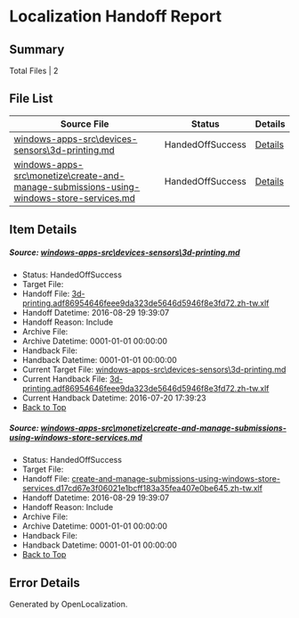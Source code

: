 # <a name='report-top'></a> Localization Handoff Report

## Summary
 Total Files | 2

## File List
 Source File | Status | Details 
 ----------- | ------ | ------- 
 [windows-apps-src\devices-sensors\3d-printing.md](https://github.com/Microsoft/windows-apps/blob/cdb186b4411bd8081cc3ebeb56ff2593f06eda1c/windows-apps-src/devices-sensors/3d-printing.md) | HandedOffSuccess | [Details](#fc46e119271a8dc242455944bc9d2ca7ab573d883316)
 [windows-apps-src\monetize\create-and-manage-submissions-using-windows-store-services.md](https://github.com/Microsoft/windows-apps/blob/cf060a31b00d45c0744f058d4a8511b4cd352c9a/windows-apps-src/monetize/create-and-manage-submissions-using-windows-store-services.md) | HandedOffSuccess | [Details](#2f6d6df341887839758b34159b03e9654a606b714736)

## Item Details
##### <a name='fc46e119271a8dc242455944bc9d2ca7ab573d883316'></a> Source: [windows-apps-src\devices-sensors\3d-printing.md](https://github.com/Microsoft/windows-apps/blob/cdb186b4411bd8081cc3ebeb56ff2593f06eda1c/windows-apps-src/devices-sensors/3d-printing.md)
* Status: HandedOffSuccess
* Target File: 
* Handoff File: [3d-printing.adf86954646feee9da323de5646d5946f8e3fd72.zh-tw.xlf](https://github.com/Microsoft/WDG.handoff/blob/f65d6c5a47f85a90e12206434b543c7ea6ec68a7/ol-handoff/Microsoft/windows-apps.zh-tw/master/3d-printing.adf86954646feee9da323de5646d5946f8e3fd72.zh-tw.xlf)
* Handoff Datetime: 2016-08-29 19:39:07
* Handoff Reason: Include
* Archive File: 
* Archive Datetime: 0001-01-01 00:00:00
* Handback File: 
* Handback Datetime: 0001-01-01 00:00:00
* Current Target File: [windows-apps-src\devices-sensors\3d-printing.md](https://github.com/Microsoft/windows-apps.zh-tw/blob/28d9426b29c49ad4d7d36ad8929a7eab1d0bd985/windows-apps-src/devices-sensors/3d-printing.md)
* Current Handback File: [3d-printing.adf86954646feee9da323de5646d5946f8e3fd72.zh-tw.xlf](https://github.com/Microsoft/WDG.handback/blob/ba466a2470429e980e411fcb9bc1043d0c07ebdd/ol-handback/Microsoft/windows-apps.zh-tw/master/3d-printing.adf86954646feee9da323de5646d5946f8e3fd72.zh-tw.xlf)
* Current Handback Datetime: 2016-07-20 17:39:23
* [Back to Top](#report-top)

##### <a name='2f6d6df341887839758b34159b03e9654a606b714736'></a> Source: [windows-apps-src\monetize\create-and-manage-submissions-using-windows-store-services.md](https://github.com/Microsoft/windows-apps/blob/cf060a31b00d45c0744f058d4a8511b4cd352c9a/windows-apps-src/monetize/create-and-manage-submissions-using-windows-store-services.md)
* Status: HandedOffSuccess
* Target File: 
* Handoff File: [create-and-manage-submissions-using-windows-store-services.d17cd67e3f06021e1bcff183a35fea407e0be645.zh-tw.xlf](https://github.com/Microsoft/WDG.handoff/blob/f65d6c5a47f85a90e12206434b543c7ea6ec68a7/ol-handoff/Microsoft/windows-apps.zh-tw/master/create-and-manage-submissions-using-windows-store-services.d17cd67e3f06021e1bcff183a35fea407e0be645.zh-tw.xlf)
* Handoff Datetime: 2016-08-29 19:39:07
* Handoff Reason: Include
* Archive File: 
* Archive Datetime: 0001-01-01 00:00:00
* Handback File: 
* Handback Datetime: 0001-01-01 00:00:00
* [Back to Top](#report-top)


## Error Details

Generated by OpenLocalization.
